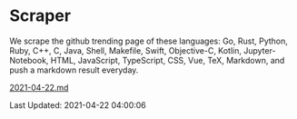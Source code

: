 # Scraper

We scrape the github trending page of these languages: Go, Rust, Python, Ruby, C++, C, Java, Shell, Makefile, Swift, Objective-C, Kotlin, Jupyter-Notebook, HTML, JavaScript, TypeScript, CSS, Vue, TeX, Markdown, and push a markdown result everyday.

[2021-04-22.md](https://github.com/yangwenmai/github-trending-backup/blob/master/2021-04-22.md)

Last Updated: 2021-04-22 04:00:06